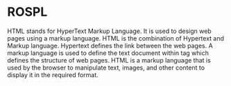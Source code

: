# ROSPL
HTML stands for HyperText Markup Language.
                    It is used to design web pages using a markup
                    language. HTML is the combination of Hypertext
                    and Markup language. Hypertext defines the
                    link between the web pages. A markup language
                    is used to define the text document within tag
                    which defines the structure of web pages.
                    HTML is a markup language that is used by the
                    browser to manipulate text, images, and other
                    content to display it in the required format.
